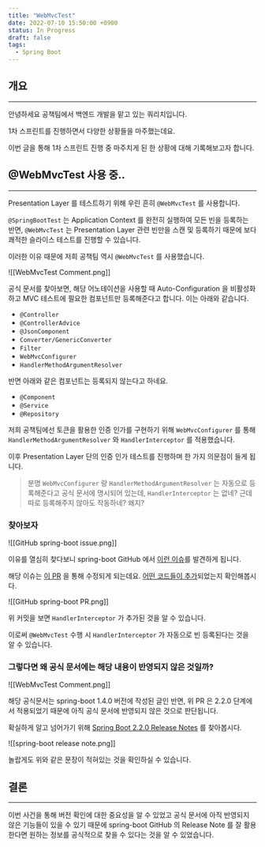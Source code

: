 ```yaml
---
title: "WebMvcTest"
date: 2022-07-10 15:50:00 +0900
status: In Progress
draft: false
tags:
  - Spring Boot
---
```

## 개요
---
안녕하세요 공책팀에서 백엔드 개발을 맡고 있는 쿼리치입니다.

1차 스프린트를 진행하면서 다양한 상황들을 마주했는데요.

이번 글을 통해 1차 스프린트 진행 중 마주치게 된 한 상황에 대해 기록해보고자 합니다.

## @WebMvcTest 사용 중..
---
Presentation Layer 를 테스트하기 위해 우린 흔히 `@WebMvcTest` 를 사용합니다.

`@SpringBootTest` 는 Application Context 를 완전히 실행하여 모든 빈을 등록하는 반면, `@WebMvcTest` 는 Presentation Layer 관련 빈만을 스캔 및 등록하기 때문에 보다 쾌적한 슬라이스 테스트를 진행할 수 있습니다.

이러한 이유 때문에 저희 공책팀 역시 `@WebMvcTest` 를 사용했습니다.

![[WebMvcTest Comment.png]]

공식 문서를 찾아보면, 해당 어노테이션을 사용할 때 Auto-Configuration 을 비활성화하고 MVC 테스트에 필요한 컴포넌트만 등록해준다고 합니다. 이는 아래와 같습니다.

- `@Controller`
- `@ControllerAdvice`
- `@JsonComponent`
- `Converter/GenericConverter`
- `Filter`
- `WebMvcConfigurer`
- `HandlerMethodArgumentResolver`

반면 아래와 같은 컴포넌트는 등록되지 않는다고 하네요.

- `@Component`
- `@Service`
- `@Repository`

저희 공책팀에선 토큰을 활용한 인증 인가를 구현하기 위해 `WebMvcConfigurer` 를 통해 `HandlerMethodArgumentResolver` 와 `HandlerInterceptor` 를 적용했습니다.

이후 Presentation Layer 단의 인증 인가 테스트를 진행하며 한 가지 의문점이 들게 됩니다.

> 분명 `WebMvcConfigurer` 랑 `HandlerMethodArgumentResolver` 는 자동으로 등록해준다고 공식 문서에 명시되어 있는데, `HandlerInterceptor` 는 없네? 근데 따로 등록해주지 않아도 작동하네? 왜지?
> 

### 찾아보자

![[GitHub spring-boot issue.png]]

이유를 열심히 찾다보니 spring-boot GitHub 에서 [이런 이슈](https://github.com/spring-projects/spring-boot/issues/17572)를 발견하게 됩니다.

해당 이슈는 [이 PR](https://github.com/spring-projects/spring-boot/pull/17600) 을 통해 수정되게 되는데요. [어떤 코드들이 추가](https://github.com/spring-projects/spring-boot/commit/9f69b61d493c29ff5026bbbee306d507d60a0eac)되었는지 확인해봅시다.

![[GitHub spring-boot PR.png]]

위 커밋을 보면 `HandlerInterceptor` 가 추가된 것을 알 수 있습니다.

이로써 `@WebMvcTest` 수행 시 `HandlerInterceptor` 가 자동으로 빈 등록된다는 것을 알 수 있습니다.

### 그렇다면 왜 공식 문서에는 해당 내용이 반영되지 않은 것일까?

![[WebMvcTest Comment.png]]

해당 공식문서는 spring-boot 1.4.0 버전에 작성된 글인 반면, 위 PR 은 2.2.0 단계에서 적용되었기 때문에 아직 공식 문서에 반영되지 않은 것으로 판단됩니다.

확실하게 알고 넘어가기 위해 [Spring Boot 2.2.0 Release Notes](https://github.com/spring-projects/spring-boot/wiki/Spring-Boot-2.2.0-Release-Notes) 를 찾아봅시다.

![[spring-boot release note.png]]

놀랍게도 위와 같은 문장이 적혀있는 것을 확인하실 수 있습니다.

## 결론
---
이번 사건을 통해 버전 확인에 대한 중요성을 알 수 있었고 공식 문서에 아직 반영되지 않은 기능들이 있을 수 있기 때문에 spring-boot GitHub 의 Release Note 를 잘 활용한다면 원하는 정보를 공식적으로 찾을 수 있다는 것을 알 수 있었습니다.
